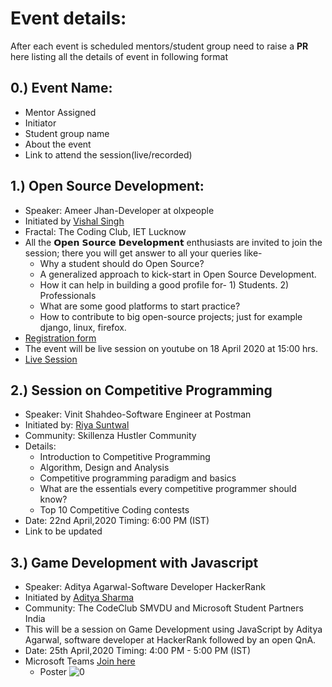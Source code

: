 # Event details:
After each event is scheduled mentors/student group need to raise a **PR** here listing all the details of event in following format

## 0.) Event Name:
- Mentor Assigned
- Initiator
- Student group name
- About the event
- Link to attend the session(live/recorded)

## 1.) Open Source Development:
- Speaker: Ameer Jhan-Developer at olxpeople
- Initiated by [Vishal Singh](https://github.com/singhv1shal)
- Fractal: The Coding Club, IET Lucknow 
- All the 𝗢𝗽𝗲𝗻 𝗦𝗼𝘂𝗿𝗰𝗲 𝗗𝗲𝘃𝗲𝗹𝗼𝗽𝗺𝗲𝗻𝘁 enthusiasts are invited to join the session; there you will get answer to all your queries like-
    * Why a student should do Open Source?
    * A generalized approach to kick-start in Open Source Development.
    * How it can help in building a good profile for- 1) Students.  2) Professionals
    * What are some good platforms to start practice?
    * How to contribute to big open-source  projects; just for example django, linux, firefox.
- [Registration form](https://forms.gle/6AydBeGHEKn9C3JL7)
- The event will be live session on youtube on 18 April 2020 at 15:00 hrs.
- [Live Session](https://www.youtube.com/watch?v=oRwEWN6eXyw&feature=youtu.be) 

## 2.) Session on Competitive Programming
- Speaker: Vinit Shahdeo-Software Engineer at Postman
- Initiated by: [Riya Suntwal](https://github.com/carrisunrio)
- Community: Skillenza Hustler Community
- Details:  
    * Introduction to Competitive Programming
    * Algorithm, Design and Analysis
    * Competitive programming paradigm and basics
    * What are the essentials every competitive programmer should know?
    * Top 10 Competitive Coding contests
- Date: 22nd April,2020 Timing: 6:00 PM (IST)
- Link to be updated

## 3.) Game Development with Javascript
- Speaker: Aditya Agarwal-Software Developer HackerRank
- Initiated by [Aditya Sharma](https://github.com/sharmaaditya570191) 
- Community: The CodeClub SMVDU and Microsoft Student Partners India
- This will be a session on Game Development using JavaScript by Aditya Agarwal, software developer at HackerRank followed by an open QnA. 
- Date: 25th April,2020 Timing: 4:00 PM - 5:00 PM (IST)
- Microsoft Teams [Join here](https://bit.ly/2VPiKVT)  
   - Poster
![0](https://user-images.githubusercontent.com/33570551/79624769-97ed7380-8141-11ea-814d-89e8c697c5e9.jpg)

